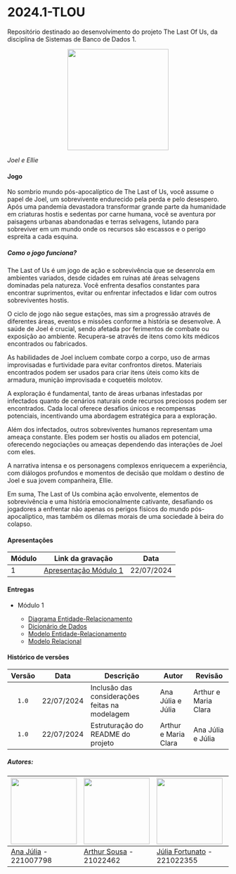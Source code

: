 # 2024.1-TLOU
Repositório destinado ao desenvolvimento do projeto The Last Of Us, da disciplina de Sistemas de Banco de Dados 1.

<div align="center"> <img src="2024.1-TLOU/Docs/static/img/image2.jpg" height="230" width="auto"/> </div>

*Joel e Ellie*

#### Jogo

No sombrio mundo pós-apocalíptico de The Last of Us, você assume o papel de Joel, um sobrevivente endurecido pela perda e pelo desespero. Após uma pandemia devastadora transformar grande parte da humanidade em criaturas hostis e sedentas por carne humana, você se aventura por paisagens urbanas abandonadas e terras selvagens, lutando para sobreviver em um mundo onde os recursos são escassos e o perigo espreita a cada esquina.

##### Como o jogo funciona?

The Last of Us é um jogo de ação e sobrevivência que se desenrola em ambientes variados, desde cidades em ruínas até áreas selvagens dominadas pela natureza. Você enfrenta desafios constantes para encontrar suprimentos, evitar ou enfrentar infectados e lidar com outros sobreviventes hostis.

O ciclo de jogo não segue estações, mas sim a progressão através de diferentes áreas, eventos e missões conforme a história se desenvolve. A saúde de Joel é crucial, sendo afetada por ferimentos de combate ou exposição ao ambiente. Recupera-se através de itens como kits médicos encontrados ou fabricados.

As habilidades de Joel incluem combate corpo a corpo, uso de armas improvisadas e furtividade para evitar confrontos diretos. Materiais encontrados podem ser usados para criar itens úteis como kits de armadura, munição improvisada e coquetéis molotov.

A exploração é fundamental, tanto de áreas urbanas infestadas por infectados quanto de cenários naturais onde recursos preciosos podem ser encontrados. Cada local oferece desafios únicos e recompensas potenciais, incentivando uma abordagem estratégica para a exploração.

Além dos infectados, outros sobreviventes humanos representam uma ameaça constante. Eles podem ser hostis ou aliados em potencial, oferecendo negociações ou ameaças dependendo das interações de Joel com eles.

A narrativa intensa e os personagens complexos enriquecem a experiência, com diálogos profundos e momentos de decisão que moldam o destino de Joel e sua jovem companheira, Ellie.

Em suma, The Last of Us combina ação envolvente, elementos de sobrevivência e uma história emocionalmente cativante, desafiando os jogadores a enfrentar não apenas os perigos físicos do mundo pós-apocalíptico, mas também os dilemas morais de uma sociedade à beira do colapso.


#### Apresentações

| Módulo | Link da gravação                                                                                    | Data       |
| ------ | --------------------------------------------------------------------------------------------------- | ---------- |
| 1      | [Apresentação Módulo 1](./docs/apresentacoes/apresentacao_m01.mp4)                                  | 22/07/2024 |

#### Entregas

- Módulo 1

  - [Diagrama Entidade-Relacionamento]()
  - [Dicionário de Dados]()
  - [Modelo Entidade-Relacionamento]()
  - [Modelo Relacional]()

#### Histórico de versões

| Versão |    Data    | Descrição                                      | Autor                                               | Revisão                                                      |
| :----: | :--------: | ---------------------------------------------- | --------------------------------------------------- | ------------------------------------------------------------ |
| `1.0`  | 22/07/2024 | Inclusão das considerações feitas na modelagem | Ana Júlia e Júlia |       Arthur e Maria Clara |
| `1.0`  | 22/07/2024 | Estruturação do README do projeto              | Arthur e Maria Clara |               Ana Júlia e Júlia                                               |
##### Autores:

<!-- Tabela com os nomes e fotos -->
| <a href="https://github.com/ailujana"><img src="https://avatars.githubusercontent.com/u/107697177?v=4" width="150"></img></a> | <a href="https://github.com/Tutzs"><img src="https://avatars.githubusercontent.com/u/110691207?s=400&u=0f285ace4b3188bb274e2531ead3691d7161656a&v=4" width="150"></img></a> | <a href="https://github.com/julia-fortunato"><img src="https://avatars.githubusercontent.com/u/118139107?v=4" width="150"></img></a> | <a href="https://github.com/Oleari19"><img src="https://avatars.githubusercontent.com/u/110275583?v=4" width="150"></img></a> |
|----------|----------|----------|----------|
|  [Ana Júlia](https://github.com/ailujana) - 221007798 | [Arthur Sousa](https://github.com/Tutzs) - 21022462 | [Júlia Fortunato](https://github.com/julia-fortunato) - 221022355 | [Maria Clara](https://github.com/Oleari19) - 221008338 |  